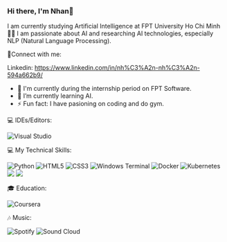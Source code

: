 ### Hi there, I'm Nhan👋

I am currently studying Artificial Intelligence at FPT University Ho Chi Minh 🧑‍🎓 I am passionate about AI and researching AI technologies, especially NLP (Natural Language Processing).

🤚Connect with me:

Linkedin: https://www.linkedin.com/in/nh%C3%A2n-nh%C3%A2n-594a662b9/

- 🔭 I'm currently during the internship period on FPT Software. 
- 🌱 I’m currently learning AI. 
- ⚡ Fun fact: I have pasioning on coding and do gym.

💻 IDEs/Editors:

![Visual Studio](https://img.shields.io/badge/Visual%20Studio-5C2D91.svg?style=for-the-badge&logo=visual-studio&logoColor=white)
  
💻 My Technical Skills:

![Python](https://img.shields.io/badge/python-3670A0?style=for-the-badge&logo=python&logoColor=ffdd54)
![HTML5](https://img.shields.io/badge/html5-%23E34F26.svg?style=for-the-badge&logo=html5&logoColor=white)
![CSS3](https://img.shields.io/badge/css3-%231572B6.svg?style=for-the-badge&logo=css3&logoColor=white)
![Windows Terminal](https://img.shields.io/badge/Windows%20Terminal-%234D4D4D.svg?style=for-the-badge&logo=windows-terminal&logoColor=white)
![Docker](https://img.shields.io/badge/docker-%230db7ed.svg?style=for-the-badge&logo=docker&logoColor=white)
![Kubernetes](https://img.shields.io/badge/kubernetes-%23326ce5.svg?style=for-the-badge&logo=kubernetes&logoColor=white)
<img src="https://img.shields.io/badge/TensorFlow%20-%23FF6F00.svg?&style=for-the-badge&logo=TensorFlow&logoColor=white" />
<img src="https://img.shields.io/badge/Keras%20-%23D00000.svg?&style=for-the-badge&logo=Keras&logoColor=white"/>

🎓 Education:

![Coursera](https://img.shields.io/badge/Coursera-%230056D2.svg?style=for-the-badge&logo=Coursera&logoColor=white)


🎶 Music:

![Spotify](https://img.shields.io/badge/Spotify-1ED760?style=for-the-badge&logo=spotify&logoColor=white)
![Sound Cloud](https://img.shields.io/badge/sound%20cloud-FF5500?style=for-the-badge&logo=soundcloud&logoColor=white)

